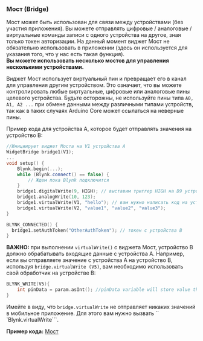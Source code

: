 
### Мост (Bridge)

Мост может быть использован для связи между устройствами (без участия приложения). Вы можете отправлять цифровые / аналоговые / виртуальные команды записи с одного устройства на другое, зная только токен авторизации. На данный момент виджет Мост не обязательно использовать в приложении (здесь он используется для указания того, что у нас есть такая функция).  
**Вы можете использовать несколько мостов для управления несколькими устройствами.**

Виджет Мост использует виртуальный пин и превращает его в канал для управления другим устройством. Это означает, что вы можете контролировать любые виртуальные, цифровые или аналоговые пины целевого устройства. Будьте осторожны, не используйте пины типа ```A0, A1, A2 ...``` при обмене данными между различными типами устройств, так как в таких случаях Arduino Core может ссылаться на неверные пины.

Пример кода для устройства A, которое будет отправлять значения на устройство B:
```cpp
//Инициирует виджет Моста на V1 устройства A
WidgetBridge bridge1(V1);
...
void setup() {
    Blynk.begin(...);
    while (Blynk.connect() == false) {
        // Ждем пока Blynk подключится
    }
    bridge1.digitalWrite(9, HIGH); // выставим триггер HIGH на D9 устройства B. Код на устройстве B не требуется
    bridge1.analogWrite(10, 123);
    bridge1.virtualWrite(V1, "hello"); // вам нужно написать код на устройстве B, чтобы получить это значение. См. ниже
    bridge1.virtualWrite(V2, "value1", "value2", "value3");
}

BLYNK_CONNECTED() {
  bridge1.setAuthToken("OtherAuthToken"); // токен с устройства B
}
```

**ВАЖНО:** при выполнении ```virtualWrite()``` с виджета Мост, устройство B должно обрабатывать входящие данные с устройства A. 
Например, если вы отправляете значение с устройства A на устройство B, используя ```bridge.virtualWrite (V5)```, вам необходимо использовать свой обработчик на устройстве B:

```cpp
BLYNK_WRITE(V5){
    int pinData = param.asInt(); //pinData variable will store value that came via Bridge
}
```

Имейте в виду, что ```bridge.virtualWrite``` не отправляет никаких значений в мобильное приложение. Для этого вам нужно вызвать `` `Blynk.virtualWrite```.

**Пример кода:** [Мост](https://github.com/blynkkk/blynk-library/blob/master/examples/Widgets/Bridge/Bridge.ino)
